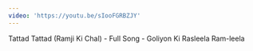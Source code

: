 ```yaml
---
video: 'https://youtu.be/sIooFGRBZJY'
---
```

Tattad Tattad (Ramji Ki Chal) - Full Song - Goliyon Ki Rasleela Ram-leela
